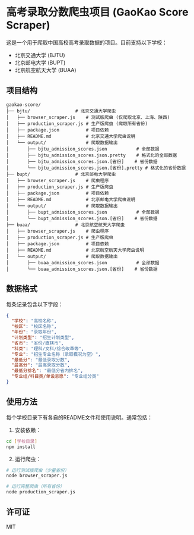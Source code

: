 # 高考录取分数爬虫项目 (GaoKao Score Scraper)

这是一个用于爬取中国高校高考录取数据的项目。目前支持以下学校：

- 北京交通大学 (BJTU)
- 北京邮电大学 (BUPT)
- 北京航空航天大学 (BUAA)

## 项目结构

```
gaokao-score/
├── bjtu/                 # 北京交通大学爬虫
│   ├── browser_scraper.js    # 测试版爬虫 (仅爬取北京、上海、陕西)
│   ├── production_scraper.js # 生产版爬虫 (爬取所有省份)
│   ├── package.json          # 项目依赖
│   ├── README.md             # 北京交通大学爬虫说明
│   └── output/               # 爬取数据输出
│       ├── bjtu_admission_scores.json           # 全部数据
│       ├── bjtu_admission_scores.json.pretty    # 格式化的全部数据
│       ├── bjtu_admission_scores.json.[省份]    # 省份数据
│       └── bjtu_admission_scores.json.[省份].pretty # 格式化的省份数据
├── bupt/                 # 北京邮电大学爬虫
│   ├── browser_scraper.js    # 爬虫程序
│   ├── production_scraper.js # 生产版爬虫
│   ├── package.json          # 项目依赖
│   ├── README.md             # 北京邮电大学爬虫说明
│   └── output/               # 爬取数据输出
│       ├── bupt_admission_scores.json           # 全部数据
│       └── bupt_admission_scores.json.[省份]    # 省份数据
├── buaa/                 # 北京航空航天大学爬虫
│   ├── browser_scraper.js    # 爬虫程序
│   ├── production_scraper.js # 生产版爬虫
│   ├── package.json          # 项目依赖
│   ├── README.md             # 北京航空航天大学爬虫说明
│   └── output/               # 爬取数据输出
│       ├── buaa_admission_scores.json           # 全部数据
│       └── buaa_admission_scores.json.[省份]    # 省份数据
```

## 数据格式

每条记录包含以下字段：

```json
{
  "学校": "高校名称",
  "校区": "校区名称",
  "年份": "录取年份",
  "计划类型": "招生计划类型",
  "省市": "省份/直辖市",
  "科类": "理科/文科/综合改革等",
  "专业": "招生专业名称（录取概况为空）",
  "最低分": "最低录取分数",
  "最高分": "最高录取分数",
  "最低分排名": "最低分省内排名",
  "专业组/科目类/单设志愿": "专业组分类"
}
```

## 使用方法

每个学校目录下有各自的README文件和使用说明。通常包括：

1. 安装依赖：
```bash
cd [学校目录]
npm install
```

2. 运行爬虫：
```bash
# 运行测试版爬虫（少量省份）
node browser_scraper.js

# 运行完整爬虫（所有省份）
node production_scraper.js
```

## 许可证

MIT

